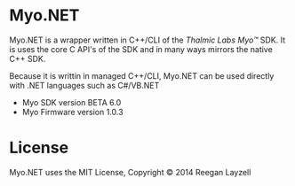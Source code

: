 Myo.NET
=======

Myo.NET is a wrapper written in C++/CLI of the *Thalmic Labs Myo&trade;* SDK.
It is uses the core C API's of the SDK and in many ways mirrors the native C++ SDK.

Because it is writtin in managed C++/CLI, Myo.NET can be used directly with .NET languages such as C#/VB.NET

* Myo SDK version BETA 6.0
* Myo Firmware version 1.0.3

License
=======

Myo.NET uses the MIT License, Copyright &copy; 2014 Reegan Layzell
